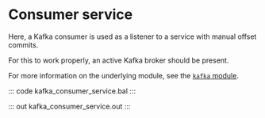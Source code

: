 # Consumer service

Here, a Kafka consumer is used as a listener to a service with manual offset commits.

For this to work properly, an active Kafka broker should be present.

For more information on the underlying module, see the [`kafka` module](https://lib.ballerina.io/ballerinax/kafka/latest).

::: code kafka_consumer_service.bal :::

::: out kafka_consumer_service.out :::
